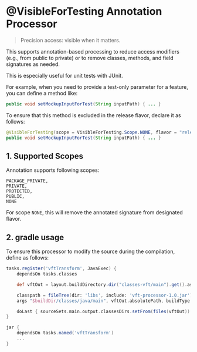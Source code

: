# @VisibleForTesting Annotation Processor

> Precision access: visible when it matters.

This supports annotation-based processing to reduce access modifiers (e.g., from public to private) or to remove classes, methods, and field signatures as needed.

This is especially useful for unit tests with JUnit.

For example, when you need to provide a test-only parameter for a feature, you can define a method like:
```java
public void setMockupInputForTest(String inputPath) { ... }
```

To ensure that this method is excluded in the release flavor, declare it as follows:

```java
@VisibleForTesting(scope = VisibleForTesting.Scope.NONE, flavor = "release")
public void setMockupInputForTest(String inputPath) { ... }
```

## 1. Supported Scopes
Annotation supports following scopes:
```
PACKAGE_PRIVATE,
PRIVATE,
PROTECTED,
PUBLIC,
NONE
```

For scope ```NONE```, this will remove the annotated signature from designated flavor.

## 2. gradle usage
To ensure this processor to modify the source during the compilation, define as follows:
```groovy
tasks.register('vftTransform', JavaExec) {
    dependsOn tasks.classes

    def vftOut = layout.buildDirectory.dir("classes-vft/main").get().asFile

    classpath = fileTree(dir: 'libs', include: 'vft-processor-1.0.jar')
    args "$buildDir/classes/java/main", vftOut.absolutePath, buildType

    doLast { sourceSets.main.output.classesDirs.setFrom(files(vftOut)) }
}

jar {
    dependsOn tasks.named('vftTransform')
    ...
}
```
